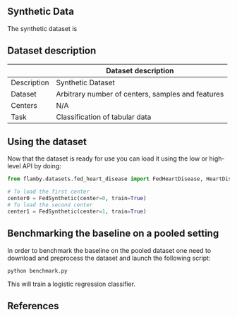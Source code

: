 ## Synthetic Data

The synthetic dataset is

## Dataset description

|                   | Dataset description
| ----------------- | -----------------------------------------------
| Description       | Synthetic Dataset
| Dataset           | Arbitrary number of centers, samples and features
| Centers           | N/A
| Task              | Classification of tabular data


## Using the dataset

Now that the dataset is ready for use you can load it using the low or high-level API
by doing:
```python
from flamby.datasets.fed_heart_disease import FedHeartDisease, HeartDiseaseRaw

# To load the first center
center0 = FedSynthetic(center=0, train=True)
# To load the second center
center1 = FedSynthetic(center=1, train=True)
```

## Benchmarking the baseline on a pooled setting

In order to benchmark the baseline on the pooled dataset one need to download and preprocess the dataset and launch the following script:
```
python benchmark.py
```
This will train a logistic regression classifier.


## References
